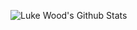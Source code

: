 ![Luke Wood's Github Stats](https://github-readme-stats.vercel.app/api?username=LukeWood&show_icons=true&theme=radical)
